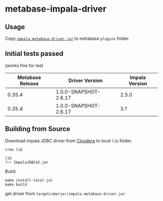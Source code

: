 # metabase-impala-driver

## Usage

Copy [`impala.metabase-driver.jar`](https://github.com/XUJiahua/metabase-impala-driver/releases/tag/v1.0.0-SNAPSHOT-2.6.17) to metabase `plugins` folder.

## Initial tests passed

(works fine for me)

Metabase Release | Driver Version | Impala Version
---------------- | -------------- | --------------
0.35.4           | 1.0.0-SNAPSHOT-2.6.17 | 2.5.0
0.35.4           | 1.0.0-SNAPSHOT-2.6.17 | 3.?

## Building from Source

Download impala JDBC driver from [Cloudera](https://www.cloudera.com/downloads/connectors/impala/jdbc/2-6-17.html)
to local `lib` folder.

```
tree lib

lib
└── ImpalaJDBC42.jar
```

Build:

```
make install-local-jar
make build
```

get driver from `target/uberjar/impala.metabase-driver.jar`
